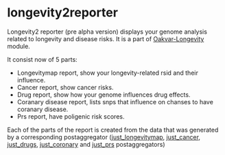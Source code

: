 # longevity2reporter

Longevity2 reporter (pre alpha version) displays your genome analysis related to longevity and disease risks. It is a part of [Oakvar-Longevity](https://github.com/dna-seq/oakvar-longevity) module.

It consist now of 5 parts:

- Longevitymap report, show your longevity-related rsid and their influence.
- Cancer report, show cancer risks.
- Drug report, show how your genome influences drug effects.
- Coranary disease report, lists snps that influence on chanses to have coranary disease.
- Prs report, have poligenic risk scores.

Each of the parts of the report is created from the data that was generated by a corresponding postaggregator ([just_longevitymap](https://github.com/dna-seq/just_longevitymap), [just_cancer](https://github.com/dna-seq/just_cancer), [just_drugs](https://github.com/dna-seq/just_drugs), [just_coronary](https://github.com/dna-seq/just_coronary) and [just_prs](https://github.com/dna-seq/just_prs) postaggregators)
